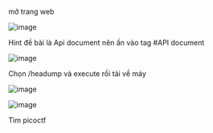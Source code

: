 mở trang web

![image](https://github.com/user-attachments/assets/ac3af153-9a81-41b4-85a3-15d2a9ce7127)

Hint đề bài là Api document nên ấn vào tag #API document

![image](https://github.com/user-attachments/assets/0740cd26-c2ef-4aaf-8f5d-e12fc278d50e)

Chọn /headump và execute rồi tải về máy

![image](https://github.com/user-attachments/assets/771126ef-b51c-4766-bfeb-d393039886a4)

![image](https://github.com/user-attachments/assets/7d04afe3-083c-49c0-88ea-de529f9ab203)

Tìm picoctf 




